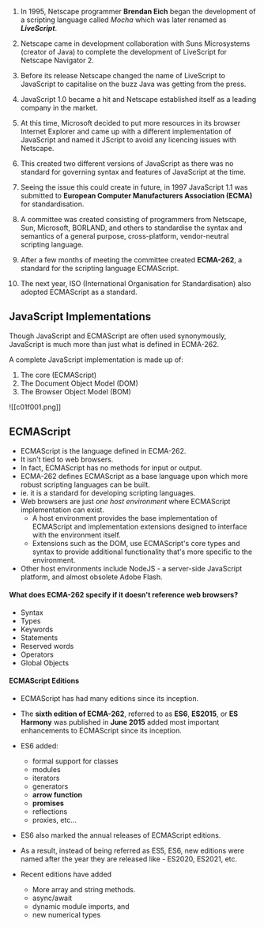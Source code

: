 1. In 1995, Netscape programmer **Brendan Eich** began the development of a scripting language called _Mocha_ which was later renamed as **_LiveScript_**. 

2. Netscape came in development collaboration with Suns Microsystems (creator of Java) to complete the development of LiveScript for Netscape Navigator 2. 

3. Before its release Netscape changed the name of LiveScript to JavaScript to capitalise on the buzz Java was getting from the press.

4. JavaScript 1.0 became a hit and Netscape established itself as a leading company in the market. 

5. At this time, Microsoft decided to put more resources in its browser Internet Explorer and came up with a different implementation of JavaScript and named it JScript to avoid any licencing issues with Netscape.

6. This created two different versions of JavaScript as there was no standard for governing syntax and features of JavaScript at the time.

7. Seeing the issue this could create in future, in 1997 JavaScript 1.1 was submitted to **European Computer Manufacturers Association (ECMA)** for standardisation. 

8. A committee was created consisting of programmers from Netscape, Sun, Microsoft, BORLAND, and others to standardise the syntax and semantics of a general purpose, cross-platform, vendor-neutral scripting language.

9. After a few months of meeting the committee created **ECMA-262**, a standard for the scripting language ECMAScript.

10. The next year, ISO (International Organisation for Standardisation) also adopted ECMAScript as a standard.

## JavaScript Implementations

Though JavaScript and ECMAScript are often used synonymously, JavaScript is much more than just what is defined in ECMA-262. 

A complete JavaScript implementation is made up of: 
1. The core (ECMAScript)
2. The Document Object Model (DOM)
3. The Browser Object Model (BOM)

![[c01f001.png]]

## ECMAScript
- ECMAScript is the language defined in ECMA-262. 
- It isn't tied to web browsers.
- In fact, ECMAScript has no methods for input or output.
- ECMA-262 defines ECMAScript as a base language upon which more robust scripting languages can be built. 
- ie. it is a standard for developing scripting languages.
- Web browsers are just *one host environment* where ECMAScript implementation can exist. 
	- A host environment provides the base implementation of ECMAScript and implementation extensions designed to interface with the environment itself.
	- Extensions such as the DOM, use ECMAScript's core types and syntax to provide additional functionality that's more specific to the environment.
- Other host environments include NodeJS - a server-side JavaScript platform, and almost obsolete Adobe Flash. 

#### What does ECMA-262 specify if it doesn't reference web browsers?
- Syntax
- Types
- Keywords
- Statements
- Reserved words
- Operators
- Global Objects

#### ECMAScript Editions
- ECMAScript has had many editions since its inception. 

- The **sixth edition of ECMA-262**, referred to as **ES6**, **ES2015**, or **ES Harmony** was published in **June 2015** added most important enhancements to ECMAScript since its inception.

- ES6 added: 
	- formal support for classes
	- modules
	- iterators
	- generators
	- **arrow function**
	- **promises**
	- reflections
	- proxies, etc...

- ES6 also marked the annual releases of ECMAScript editions. 
- As a result, instead of being referred as ES5, ES6, new editions were named after the year they are released like - ES2020, ES2021, etc. 
- Recent editions have added
	- More array and string methods. 
	- async/await
	- dynamic module imports, and 
	- new numerical types
